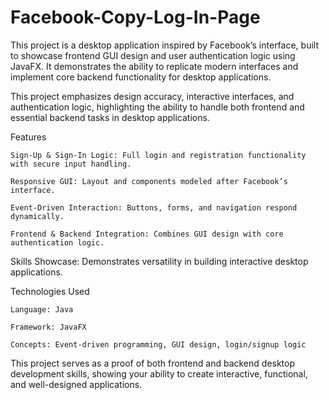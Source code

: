 # Facebook-Copy-Log-In-Page

This project is a desktop application inspired by Facebook’s interface, built to showcase frontend GUI design and user authentication logic using JavaFX. It demonstrates the ability to replicate modern interfaces and implement core backend functionality for desktop applications.

This project emphasizes design accuracy, interactive interfaces, and authentication logic, highlighting the ability to handle both frontend and essential backend tasks in desktop applications.

Features
    
    Sign-Up & Sign-In Logic: Full login and registration functionality with secure input handling.
    
    Responsive GUI: Layout and components modeled after Facebook’s interface.
    
    Event-Driven Interaction: Buttons, forms, and navigation respond dynamically.
    
    Frontend & Backend Integration: Combines GUI design with core authentication logic.

Skills Showcase: Demonstrates versatility in building interactive desktop applications.

Technologies Used
    
    Language: Java
    
    Framework: JavaFX
    
    Concepts: Event-driven programming, GUI design, login/signup logic
    
This project serves as a proof of both frontend and backend desktop development skills, showing your ability to create interactive, functional, and well-designed applications.
